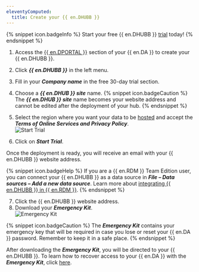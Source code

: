 ```yaml
---
eleventyComputed:
  title: Create your {{ en.DHUBB }}
---
```

{% snippet icon.badgeInfo %}
Start your free {{ en.DHUBB }} [trial](https://password.devolutions.net/business/sign-up) today!
{% endsnippet %}

1. Access the [{{ en.DPORTAL }}](https://portal.devolutions.com/password-hub) section of your {{ en.DA }} to create your {{ en.DHUBB }}.
1. Click ***{{ en.DHUBB }}*** in the left menu.
1. Fill in your ***Company name*** in the free 30-day trial section.
1. Choose a ***{{ en.DHUB }} site*** name.
{% snippet icon.badgeCaution %}
The ***{{ en.DHUB }} site*** name becomes your website address and cannot be edited after the deployment of your hub.
{% endsnippet %}

5. Select the region where you want your data to be [hosted](/kb/hub-business/knowledge-base/hosting-region-password-hub/) and accept the ***Terms of Online Services and Privacy Policy***.  
![Start Trial](https://webdevolutions.azureedge.net/docs/en/hub/Hub4009.png)
1. Click on ***Start Trial***.  

Once the deployment is ready, you will receive an email with your {{ en.DHUBB }} website address.  

{% snippet icon.badgeHelp %}
If you are a {{ en.RDM }} Team Edition user, you can connect your {{ en.DHUBB }} as a data source in ***File – Data sources – Add a new data source***. Learn more about [integrating {{ en.DHUBB }} in {{ en.RDM }}](/kb/remote-desktop-manager/how-to-articles/integrate-hub-business-rdm/).
{% endsnippet %}

7. Click the {{ en.DHUBB }} website address.
1. Download your ***Emergency Kit***.  
![Emergency Kit](https://webdevolutions.azureedge.net/docs/en/hub/Hub4170.png)

{% snippet icon.badgeCaution %}
The ***Emergency Kit*** contains your emergency key that will be required in case you lose or reset your {{ en.DA }} password. Remember to keep it in a safe place.
{% endsnippet %}

After downloading the ***Emergency Kit***, you will be directed to your {{ en.DHUBB }}. To learn how to recover access to your {{ en.DA }} with the ***Emergency Kit***, click [here](/kb/general-knowledge-base/emergency-kit/).
